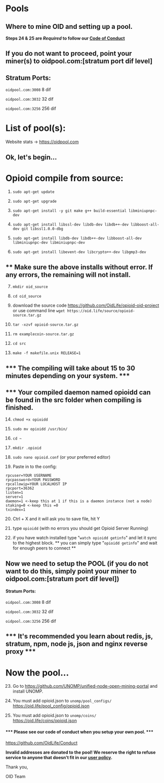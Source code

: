 # Pools
## Where to mine OID and setting up a pool.
**Steps 24 & 25 are *Required* to follow our [Code of Conduct](https://github.com/OidLife/Conduct)**

## If you do not want to proceed, point your miner(s) to oidpool.com:[stratum port dif level]

## Stratum Ports:

`oidpool.com:3008` 8 dif

`oidpool.com:3032` 32 dif

`oidpool.com:3256` 256 dif

# List of pool(s):
Website stats -> https://oidpool.com


## Ok, let's begin...

# Opioid compile from source:
1) ```sudo apt-get update```

2) ```sudo apt-get upgrade```

3) ```sudo apt-get install -y git make g++ build-essential libminiupnpc-dev```

4) ```sudo apt-get install libssl-dev libdb-dev libdb++-dev libboost-all-dev git libssl1.0.0-dbg```

5) ```sudo apt-get install libdb-dev libdb++-dev libboost-all-dev libminiupnpc-dev libminiupnpc-dev```

6) ```sudo apt-get install libevent-dev libcrypto++-dev libgmp3-dev```

## ** Make sure the above installs without error. If any errors, the remaining will not install.

7) ```mkdir oid_source```

8) ```cd oid_source```

9) download the source code https://github.com/OidLife/opioid-oid-project
or use command line 
```wget https://oid.life/source/opioid-source.tar.gz```

10) ```tar -xzvf opioid-source.tar.gz```

11) ```rm examplecoin-source.tar.gz```

12) ```cd src```

13) ```make -f makefile.unix RELEASE=1```

## *** The compiling will take about 15 to 30 minutes depending on your system. ***

## *** Your compiled daemon named opioidd can be found in the src folder when compiling is finished.

14) ```chmod +x opioidd```

15) ```sudo mv opioidd /usr/bin/```

16) ```cd ~```

17) ```mkdir .opioid```

18) ```sudo nano opioid.conf``` (or your preferred editor)

19) Paste in to the config:
```
rpcuser=YOUR USERNAME
rpcpassword=YOUR PASSWORD
rpcallowip=YOUR LOCALHOST IP
rpcport=36362
listen=1
server=1
daemon=1 <-keep this at 1 if this is a daemon instance (not a node)
staking=0 <-keep this =0
txindex=1
```
20) Ctrl + X and it will ask you to save file, hit Y

21) type ```opioidd``` (with no errors you should get Opioid Server Running)

22) if you have watch installed type "```watch opioidd getinfo```" and let it sync to the highest block.
** you can simply type "```opioidd getinfo```" and wait for enough peers to connect **

## Now we need to setup the POOL (if you do not want to do this, simply point your miner to oidpool.com:[stratum port dif level])

#### Stratum Ports:

`oidpool.com:3008` 8 dif

`oidpool.com:3032` 32 dif

`oidpool.com:3256` 256 dif

## *** It's recommended you learn about redis, js, stratum, npm, node js, json and nginx reverse proxy ***

# Now the pool...

23) Go to https://github.com/UNOMP/unified-node-open-mining-portal and install UNOMP. 

24) You must add opioid.json to `unomp/pool_configs/`  
https://oid.life/pool_config/opioid.json

25) You must add opioid.json to `unomp/coins/`
https://oid.life/coins/opioid.json

#### *** Please see our code of conduct when you setup your own pool. ***
https://github.com/OidLife/Conduct

**Invalid addresses are donated to the pool!
We reserve the right to refuse service to anyone that doesn’t fit in our [user policy](https://bitcoinz.miningspeed.com/faq!).**


Thank you,

OID Team  
